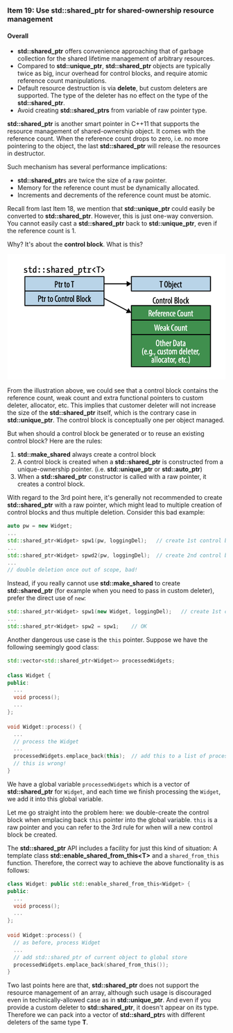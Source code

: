 ### Item 19: Use **std::shared_ptr** for shared-ownership resource management 


#### Overall
- **std::shared_ptr** offers convenience approaching that of garbage collection for the shared lifetime management of arbitrary resources.
- Compared to **std::unique_ptr**, **std::shared_ptr** objects are typically twice as big, incur overhead for control blocks, and require atomic reference count manipulations.
- Default resource destruction is via **delete**, but custom deleters are supported. The type of the deleter has no effect on the type of the **std::shared_ptr**.
- Avoid creating **std::shared_ptrs** from variable of raw pointer type.

**std::shared_ptr** is another smart pointer in C++11 that supports the resource management of shared-ownership object. It comes with the reference count. When the reference count drops to zero, i.e. no more pointering to the object, the last **std::shared_ptr** will release the resources in destructor. 

Such mechanism has several performance implications:

+ **std::shared_ptr**s are twice the size of a raw pointer.
+ Memory for the reference count must be dynamically allocated.
+ Increments and decrements of the reference count must be atomic.

Recall from last Item 18, we mention that **std::unique_ptr** could easily be converted to **std::shared_ptr**. However, this is just one-way conversion. You cannot easily cast a **std::shared_ptr** back to **std::unique_ptr**, even if the reference count is 1.

Why? It's about the **control block**. What is this?

![avatar](./control_block.png)

From the illustration above, we could see that a control block contains the reference count, weak count and extra functional pointers to custom deleter, allocator, etc. This implies that customer deleter will not increase the size of the **std::shared_ptr** itself, which is the contrary case in **std::unique_ptr**. The control block is conceptually one per object managed.

But when should a control block be generated or to reuse an existing control block? Here are the rules:

1. **std::make_shared** always create a control block
2. A control block is created when a **std::shared_ptr** is constructed from a unique-ownership pointer. (i.e. **std::unique_ptr** or **std::auto_ptr**)
3. When a **std::shared_ptr** constructor is called with a raw pointer, it creates a control block.

With regard to the 3rd point here, it's generally not recommended to create **std::shared_ptr** with a raw pointer, which might lead to multiple creation of control blocks and thus multiple deletion. Consider this bad example:

```CPP
auto pw = new Widget;
...
std::shared_ptr<Widget> spw1(pw, loggingDel);	// create 1st control block for pw
...
std::shared_ptr<Widget> spwd2(pw, loggingDel);	// create 2nd control block for pw
...
// double deletion once out of scope, bad!
```
Instead, if you really cannot use **std::make_shared** to create **std::shared_ptr** (for example when you need to pass in custom deleter), prefer the direct use of `new`:

```CPP
std::shared_ptr<Widget> spw1(new Widget, loggingDel);	// create 1st control block for Widget
...
std::shared_ptr<Widget> spw2 = spw1;	// OK
```

Another dangerous use case is the `this` pointer. Suppose we have the following seemingly good class:

```CPP
std::vector<std::shared_ptr<Widget>> processedWidgets;

class Widget {
public:
  ...
  void process();
  ...
};

void Widget::process() {
  ...	
  // process the Widget
  ...
  processedWidgets.emplace_back(this);	// add this to a list of processed Widgets
  // this is wrong!
}
```

We have a global variable `processedWidgets` which is a vector of **std::shared_ptr** for `Widget`, and each time we finish processing the `Widget`, we add it into this global variable. 

Let me go straight into the problem here: we double-create the control block when emplacing back `this` pointer into the global variable. `this` is a raw pointer and you can refer to the 3rd rule for when will a new control block be created.

The **std::shared_ptr** API includes a facility for just this kind of situation: A template class **std::enable_shared_from_this\<T\>** and a `shared_from_this` function. Therefore, the correct way to achieve the above functionality is as follows:

```CPP
class Widget: public std::enable_shared_from_this<Widget> {
public:
  ...
  void process();
  ...
};

void Widget::process() {
  // as before, process Widget
  ...
  // add std::shared_ptr of current object to global store
  processedWidgets.emplace_back(shared_from_this());
}
```

Two last points here are that, **std::shared_ptr** does not support the resource management of an array, although such usage is discouraged even in technically-allowed case as in **std::unique_ptr**. And even if you provide a custom deleter to **std::shared_ptr**, it doesn't appear on its type. Therefore we can pack into a vector of **std::shard_ptr**s with different deleters of the same type **T**.